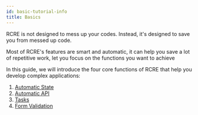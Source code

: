```yaml
---
id: basic-tutorial-info
title: Basics
---
```


RCRE is not designed to mess up your codes. Instead, it's designed to save you from messed up code.

Most of RCRE's features are smart and automatic, it can help you save a lot of repetitive work, let you focus on the functions you want to achieve

In this guide, we will introduce the four core functions of RCRE that help you develop complex applications:

1. [Automatic State](./automatic-state.md)
2. [Automatic API](./automatic-api.md)
3. [Tasks](./tasks.md)
4. [Form Validation](./form-validation.md)